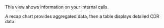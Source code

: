 This view shows information on your internal calls.

A recap chart provides aggregated data, then a table displays detailed CDR data
